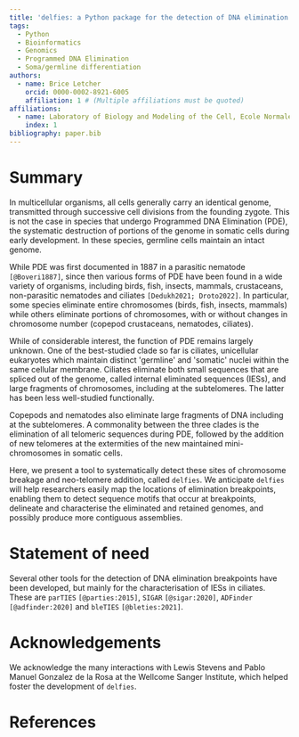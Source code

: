 ```yaml
---
title: 'delfies: a Python package for the detection of DNA elimination breakpoints with neo-telomere addition'
tags:
  - Python
  - Bioinformatics
  - Genomics
  - Programmed DNA Elimination
  - Soma/germline differentiation
authors:
  - name: Brice Letcher
    orcid: 0000-0002-8921-6005
    affiliation: 1 # (Multiple affiliations must be quoted)
affiliations:
  - name: Laboratory of Biology and Modeling of the Cell, Ecole Normale Supérieure de Lyon, CNRS UMR 5239, Inserm U1293, University Claude Bernard Lyon 1, Lyon, France
    index: 1
bibliography: paper.bib
---
```


# Summary

In multicellular organisms, all cells generally carry an identical genome,
transmitted through successive cell divisions from the founding zygote. This is not the
case in species that undergo Programmed DNA Elimination (PDE), the systematic
destruction of portions of the genome in somatic cells during early development.
In these species, germline cells maintain an intact genome. 

While PDE was first documented in 1887 in a parasitic nematode `[@Boveri1887]`,
since then various forms of PDE have been found in a wide variety of organisms,
including birds, fish, insects, mammals, crustaceans, non-parasitic nematodes
and ciliates `[Dedukh2021; Droto2022]`. In particular, some species eliminate entire 
chromosomes (birds, fish, insects, mammals) while others eliminate portions of chromosomes, 
with or without changes in chromosome number (copepod crustaceans, nematodes, ciliates).

While of considerable interest, the function of PDE remains largely unknown. 
One of the best-studied clade so far is ciliates, unicellular eukaryotes which maintain distinct 
'germline' and 'somatic' nuclei within the same cellular membrane. Ciliates eliminate both 
small sequences that are spliced out of the genome, called internal eliminated sequences (IESs), 
and large fragments of chromosomes, including at the subtelomeres. The latter has 
been less well-studied functionally. 

Copepods and nematodes also eliminate large fragments of DNA including at the subtelomeres. 
A commonality between the three clades is the elimination of all telomeric sequences during PDE, 
followed by the addition of new telomeres at the extermities of the new maintained mini-chromosomes 
in somatic cells.

Here, we present a tool to systematically detect these sites of chromosome breakage and neo-telomere 
addition, called `delfies`. We anticipate `delfies` will help researchers easily map the locations 
of elimination breakpoints, enabling them to detect sequence motifs that occur at breakpoints, delineate 
and characterise the eliminated and retained genomes, and possibly produce more contiguous assemblies.

# Statement of need

Several other tools for the detection of DNA elimination breakpoints have been developed, 
but mainly for the characterisation of IESs in ciliates. These are `parTIES` `[@parties:2015]`, 
`SIGAR` `[@sigar:2020]`, `ADFinder` `[@adfinder:2020]` and `bleTIES` `[@bleties:2021]`.


<!-- looks for germline-specific reads mapping to somatically-assembled genomic sequences, in ciliates. -->

# Acknowledgements

We acknowledge the many interactions with Lewis Stevens and Pablo Manuel Gonzalez de la Rosa 
at the Wellcome Sanger Institute, which helped foster the development of `delfies`.

# References
